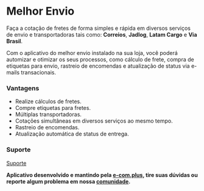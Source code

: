 # Melhor Envio

Faça a cotação de fretes de forma simples e rápida em diversos serviços de envio e transportadoras tais como: **Correios**, **Jadlog**, **Latam Cargo** e **Via Brasil**.

Com o aplicativo do melhor envio instalado na sua loja, você poderá automizar e otimizar os seus processos, como cálculo de frete, compra de etiquetas para envio, rastreio de encomendas e atualização de status via e-mails transacionais.

### Vantagens
- Realize cálculos de fretes.
- Compre etiquetas para fretes.
- Múltiplas transportadoras.
- Cotações simultâneas em diversos serviços ao mesmo tempo.
- Rastreio de encomendas.
- Atualização automática de status de entrega.

### Suporte
[Suporte](https://github.com/ecomclub/app-melhor-envio/issues)

**Aplicativo desenvolvido e mantindo pela [e-com.plus](https://e-com.plus), tire suas dúvidas ou reporte algum problema em nossa [comunidade](https://community.e-com.plus/).**